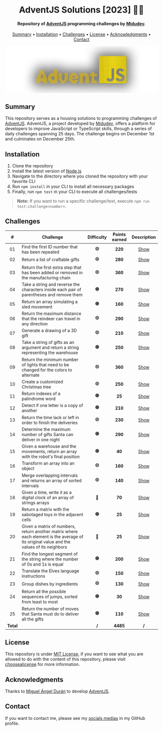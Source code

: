<h1 align="center">
    AdventJS Solutions [2023] 🎅🎄
</h1>

<h4 align="center">
    Repository of <a href="https://adventjs.dev/es" target="_blank">AdventJS<a> programming challenges by <a href="https://www.linkedin.com/in/midudev/" target="_blank">Midudev</a>.
</h4>

<p align="center">
    <a href="#----summary">Summary</a> •
    <a href="#----installation">Installation</a> •
    <a href="#----challenges">Challenges</a> •
    <a href="#----license">License</a> •
    <a href="#----acknowledgments">Acknowledgments</a> •
    <a href="#----contact">Contact</a>
</p>

<p align="center">
    <img src="./.github/adventjs-logo.png" width="625">
</p>

<h2>
    Summary
</h2>
<p>
    This repository serves as a housing solutions to programming challenges of <a href="https://adventjs.dev/es" target="_blank">AdventJS<a>. AdventJS, a project developed by <a href="https://www.linkedin.com/in/midudev/" target="_blank">Midudev</a>, offers a platform for developers to improve JavaScript or TypeScript skills, through a series of daily challenges spanning 25 days. The challenge begins on December 1st and culminates on December 25th.
</p>

<h2>
    Installation
</h2>
<ol>
    <li>Clone the repository</li>
    <li>Install the latest version of <a href="https://nodejs.org/es/" target="_blank">Node.js<a></li>
    <li>Navigate to the directory where you cloned the repository with your favorite CLI</li>
    <li>Run <code>npm install</code> in your CLI to install all necessary packages</li>
    <li>Finally, run <code>npm test</code> in your CLI to execute all challenges/tests</li>
</ol>

> **Note:** If you want to run a specific challenge/test, execute `npm run test:challenge<number>`.

<h2>
    Challenges
</h2>

|     #     | Challenge                                                                                                                                | Difficulty | Points earned |        Description         |
| :-------: | ---------------------------------------------------------------------------------------------------------------------------------------- | :--------: | :-----------: | :------------------------: |
|    01     | Find the first ID number that has been repeated                                                                                          |     🟢     |    **220**    | [Show](./src/01-challenge) |
|    02     | Return a list of craftable gifts                                                                                                         |     🟢     |    **280**    | [Show](./src/02-challenge) |
|    03     | Return the first extra step that has been added or removed in the manufacturing chain                                                    |     🟢     |    **360**    | [Show](./src/03-challenge) |
|    04     | Take a string and reverse the characters inside each pair of parentheses and remove them                                                 |     🟠     |    **270**    | [Show](./src/04-challenge) |
|    05     | Return an array simulating a sled movement                                                                                               |     🟠     |    **160**    | [Show](./src/05-challenge) |
|    06     | Return the maximum distance that the reindeer can travel in any direction                                                                |     🟢     |    **290**    | [Show](./src/06-challenge) |
|    07     | Generate a drawing of a 3D gift                                                                                                          |     🟢     |    **210**    | [Show](./src/07-challenge) |
|    08     | Take a string of gifts as an argument and return a string representing the warehouse                                                     |     🟠     |    **250**    | [Show](./src/08-challenge) |
|    09     | Return the minimum number of lights that need to be changed for the colors to alternate                                                  |     🟢     |    **360**    | [Show](./src/09-challenge) |
|    10     | Create a customized Christmas tree                                                                                                       |     🟢     |    **250**    | [Show](./src/10-challenge) |
|    11     | Return indexes of a palindrome word                                                                                                      |     🟠     |    **25**     | [Show](./src/11-challenge) |
|    12     | Detect if one letter is a copy of another                                                                                                |     🟠     |    **210**    | [Show](./src/12-challenge) |
|    13     | Return the time lack or left in order to finish the deliveries                                                                           |     🟢     |    **230**    | [Show](./src/13-challenge) |
|    14     | Determine the maximum number of gifts Santa can deliver in one night                                                                     |     🟠     |    **290**    | [Show](./src/14-challenge) |
|    15     | Given a warehouse and the movements, return an array with the robot's final position                                                     |     🟠     |    **40**     | [Show](./src/15-challenge) |
|    16     | Transform an array into an object                                                                                                        |     🟢     |    **160**    | [Show](./src/16-challenge) |
|    17     | Merge overlapping intervals and returns an array of sorted intervals                                                                     |     🟢     |    **140**    | [Show](./src/17-challenge) |
|    18     | Given a time, write it as a digital clock of an array of strings arrays                                                                  |     🔴     |    **70**     | [Show](./src/18-challenge) |
|    19     | Return a matrix with the sabotaged toys in the adjacent cells                                                                            |     🟠     |    **25**     | [Show](./src/19-challenge) |
|    20     | Given a matrix of numbers, return another matrix where each element is the average of its original value and the values of its neighbors |     🔴     |    **25**     | [Show](./src/20-challenge) |
|    21     | Find the longest segment of the string where the number of 0s and 1s is equal                                                            |     🟠     |    **200**    | [Show](./src/21-challenge) |
|    22     | Translate the Elves language instructions                                                                                                |     🟢     |    **150**    | [Show](./src/22-challenge) |
|    23     | Group dishes by ingredients                                                                                                              |     🟢     |    **130**    | [Show](./src/23-challenge) |
|    24     | Return all the possible sequences of jumps, sorted from least to most                                                                    |     🟠     |    **30**     | [Show](./src/24-challenge) |
|    25     | Return the number of moves that Santa must do to deliver all the gifts                                                                   |     🟠     |    **110**    | [Show](./src/25-challenge) |
| **Total** |                                                                                                                                          |   **/**    |   **4485**    |           **/**            |

<h2>
    License
</h2>
<p>
    This repository is under <a href="./LICENSE" target="_blank">MIT License</a>, if you want to see what you are allowed to do with the content of this repository, please visit <a href="https://choosealicense.com/licenses/" target="_blank">choosealicense</a> for more information.
</p>

<h2>
    Acknowledgments
</h2>
<p>
    Thanks to <a href="https://www.linkedin.com/in/midudev/" target="_blank">Miguel Ángel Durán</a> to develop <a href="https://adventjs.dev/es" target="_blank">AdventJS<a>.
</p>

<h2>
    Contact
</h1>
<p>
    If you want to contact me, please see my <a href="https://github.com/hozlucas28" target="_blank">socials medias</a> in my GitHub profile.
</p>
